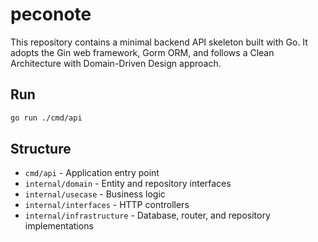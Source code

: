 # peconote

This repository contains a minimal backend API skeleton built with Go. It adopts the Gin web framework, Gorm ORM, and follows a Clean Architecture with Domain-Driven Design approach.

## Run

```bash
go run ./cmd/api
```

## Structure

- `cmd/api` - Application entry point
- `internal/domain` - Entity and repository interfaces
- `internal/usecase` - Business logic
- `internal/interfaces` - HTTP controllers
- `internal/infrastructure` - Database, router, and repository implementations

